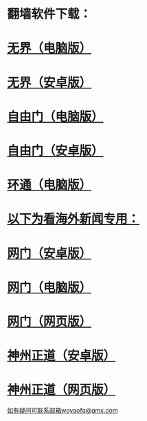 # 翻墙软件下载：
# <a href="https://github.com/woyaofq/xz/raw/master/u1902.exe">无界（电脑版）
# <a href="https://github.com/woyaofq/xz/raw/master/um4.6.apk">无界（安卓版）
# <a href="https://github.com/woyaofq/xz/raw/master/fg769p.exe">自由门（电脑版）
# <a href="https://github.com/woyaofq/xz/raw/master/fgma.apk">自由门（安卓版）
# <a href="https://raw.githubusercontent.com/opipe/up/master/oPipe.zip">环通（电脑版）
# 以下为看海外新闻专用：
# <a href="https://raw.githubusercontent.com/opipe/up/master/oGatea.apk">网门（安卓版）
# <a href="https://raw.githubusercontent.com/opipe/up/master/oGate.zip">网门（电脑版）
# <a href="https://github.com/odoor2/oo/blob/master/README.md">网门（网页版）
# <a href="https://raw.githubusercontent.com/SzzdOgate/update/master/extras/SzzdOgate.apk?fldfh2">神州正道（安卓版）
# <a href="https://raw.githubusercontent.com/hxrfvz257/www/master/szzd/szzdogate.rar?fldfh2">神州正道（网页版）
 如有疑问可联系邮箱woyaofq@gmx.com
